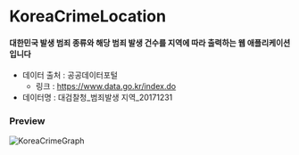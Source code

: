 # KoreaCrimeLocation


#### 대한민국 발생 범죄 종류와 해당 범죄 발생 건수를 지역에 따라 출력하는 웹 애플리케이션입니다 


* 데이터 출처  : 공공데이터포털
  * 링크 : https://www.data.go.kr/index.do
* 데이터명    : 대검찰청_범죄발생 지역_20171231

### Preview

![KoreaCrimeGraph](https://user-images.githubusercontent.com/74638588/177470819-6585e7b8-05d5-4d1a-a21a-c965d574817c.gif)
